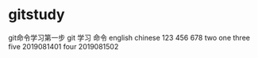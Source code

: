 # gitstudy
git命令学习第一步
git 学习 命令
english
chinese
123
456
678
two
one
three
five
2019081401
four
2019081502
